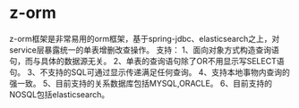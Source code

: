 # z-orm
z-orm框架是非常易用的orm框架，基于spring-jdbc、elasticsearch之上，对service层暴露统一的单表增删改查操作。
支持：
1、面向对象方式构造查询语句，而与具体的数据源无关。
2、单表的查询语句除了OR不用显示写SELECT语句。
3、不支持的SQL可通过显示传递满足任何查询。
4、支持本地事物内查询的强一致。
5、目前支持的关系数据库包括MYSQL,ORACLE。
6、目前支持的NOSQL包括elasticsearch。
